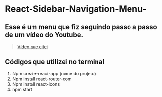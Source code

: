 # React-Sidebar-Navigation-Menu-

## Esse é um menu que fiz seguindo passo a passo de um vídeo do Youtube.

> [Vídeo que citei](https://youtu.be/5I_uGo8-jPs)

## Códigos que utilizei no terminal
1. Npm create-react-app (nome do projeto)
2. Npm install react-router-dom
3. Npm install react-icons
4. npm start
